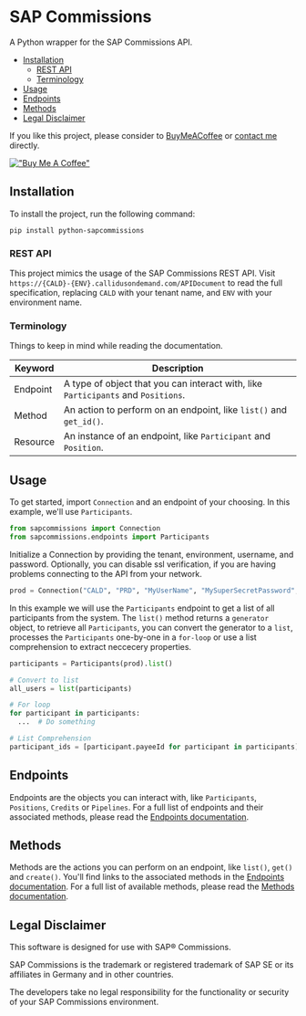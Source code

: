 # SAP Commissions

A Python wrapper for the SAP Commissions API.

- [Installation](#installation)
  - [REST API](#rest-api)
  - [Terminology](#terminology)
- [Usage](#usage)
- [Endpoints](#endpoints)
- [Methods](#methods)
- [Legal Disclaimer](#legal-disclaimer)

If you like this project, please consider to [BuyMeACoffee](https://www.buymeacoffee.com/niro1987) or
[contact me](mailto:niels.perfors1987@gmail.com) directly.

[!["Buy Me A Coffee"](https://www.buymeacoffee.com/assets/img/custom_images/orange_img.png)](https://www.buymeacoffee.com/niro1987)

## Installation

To install the project, run the following command:

```text
pip install python-sapcommissions
```

### REST API

This project mimics the usage of the SAP Commissions REST API. Visit
`https://{CALD}-{ENV}.callidusondemand.com/APIDocument` to read the full specification, replacing `CALD` with your
tenant name, and `ENV` with your environment name.

### Terminology

Things to keep in mind while reading the documentation.

| Keyword  | Description                                                                       |
| -------- | --------------------------------------------------------------------------------- |
| Endpoint | A type of object that you can interact with, like `Participants` and `Positions`. |
| Method   | An action to perform on an endpoint, like `list()` and `get_id()`.                |
| Resource | An instance of an endpoint, like `Participant` and `Position`.                    |

## Usage

To get started, import `Connection` and an endpoint of your choosing. In this example, we'll use `Participants`.

```py
from sapcommissions import Connection
from sapcommissions.endpoints import Participants
```

Initialize a Connection by providing the tenant, environment, username, and password. Optionally, you can disable ssl
verification, if you are having problems connecting to the API from your network.

```python
prod = Connection("CALD", "PRD", "MyUserName", "MySuperSecretPassword", verify_ssl=True)
```

In this example we will use the `Participants` endpoint to get a list of all participants from the system. The `list()`
method returns a `generator` object, to retrieve all `Participants`, you can convert the generator to a `list`,
processes the `Participants` one-by-one in a `for-loop` or use a list comprehension to extract neccecery properties.

```py
participants = Participants(prod).list()

# Convert to list
all_users = list(participants)

# For loop
for participant in participants:
  ...  # Do something

# List Comprehension
participant_ids = [participant.payeeId for participant in participants]
```

## Endpoints

Endpoints are the objects you can interact with, like `Participants`, `Positions`, `Credits` or `Pipelines`. For a full
list of endpoints and their associated methods, please read the [Endpoints documentation](ENDPOINTS.md).

## Methods

Methods are the actions you can perform on an endpoint, like `list()`, `get()` and `create()`. You'll find links to the
associated methods in the [Endpoints documentation](ENDPOINTS.md). For a full list of available methods, please read the
[Methods documentation](METHODS.md).

## Legal Disclaimer

This software is designed for use with SAP® Commissions.

SAP Commissions is the trademark or registered trademark of SAP SE or its affiliates in Germany and in other countries.

The developers take no legal responsibility for the functionality or security of your SAP Commissions environment.
